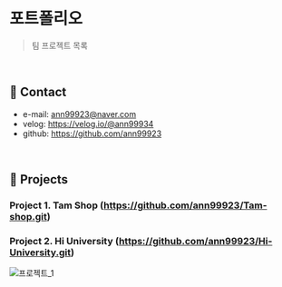 # 포트폴리오
>팀 프로젝트 목록

</br>

## :pushpin: Contact
- e-mail: ann99923@naver.com
- velog: https://velog.io/@ann99934
- github: https://github.com/ann99923

</br>

## :pushpin: Projects
### Project 1. Tam Shop (https://github.com/ann99923/Tam-shop.git)
### Project 2. Hi University (https://github.com/ann99923/Hi-University.git)

![프로젝트_1](https://github.com/ann99923/portfoilo/assets/110450765/396a9669-08f0-4c2e-b3f4-3b1986a646cf)
